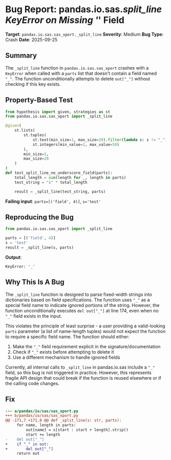 # Bug Report: pandas.io.sas._split_line KeyError on Missing '_' Field

**Target**: `pandas.io.sas.sas_xport._split_line`
**Severity**: Medium
**Bug Type**: Crash
**Date**: 2025-09-25

## Summary

The `_split_line` function in `pandas.io.sas.sas_xport` crashes with a `KeyError` when called with a `parts` list that doesn't contain a field named `"_"`. The function unconditionally attempts to delete `out["_"]` without checking if this key exists.

## Property-Based Test

```python
from hypothesis import given, strategies as st
from pandas.io.sas.sas_xport import _split_line

@given(
    st.lists(
        st.tuples(
            st.text(min_size=1, max_size=20).filter(lambda s: s != "_"),
            st.integers(min_value=1, max_value=50)
        ),
        min_size=1,
        max_size=20
    )
)
def test_split_line_no_underscore_field(parts):
    total_length = sum(length for _, length in parts)
    test_string = "x" * total_length

    result = _split_line(test_string, parts)
```

**Failing input**: `parts=[('field', 4)]`, `s='test'`

## Reproducing the Bug

```python
from pandas.io.sas.sas_xport import _split_line

parts = [('field', 4)]
s = 'test'
result = _split_line(s, parts)
```

**Output**:
```
KeyError: '_'
```

## Why This Is A Bug

The `_split_line` function is designed to parse fixed-width strings into dictionaries based on field specifications. The function uses `"_"` as a special field name to indicate ignored portions of the string. However, the function unconditionally executes `del out["_"]` at line 174, even when no `"_"` field exists in the input.

This violates the principle of least surprise - a user providing a valid-looking `parts` parameter (a list of name-length tuples) would not expect the function to require a specific field name. The function should either:
1. Make the `"_"` field requirement explicit in the signature/documentation
2. Check if `"_"` exists before attempting to delete it
3. Use a different mechanism to handle ignored fields

Currently, all internal calls to `_split_line` in pandas.io.sas include a `"_"` field, so this bug is not triggered in practice. However, this represents fragile API design that could break if the function is reused elsewhere or if the calling code changes.

## Fix

```diff
--- a/pandas/io/sas/sas_xport.py
+++ b/pandas/io/sas/sas_xport.py
@@ -171,7 +171,8 @@ def _split_line(s: str, parts):
     for name, length in parts:
         out[name] = s[start : start + length].strip()
         start += length
-    del out["_"]
+    if "_" in out:
+        del out["_"]
     return out
```